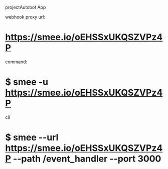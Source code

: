 projectAutobot App

webhook proxy url:

# https://smee.io/oEHSSxUKQSZVPz4P

command:

# $ smee -u https://smee.io/oEHSSxUKQSZVPz4P

cli

# $ smee --url https://smee.io/oEHSSxUKQSZVPz4P --path /event_handler --port 3000
